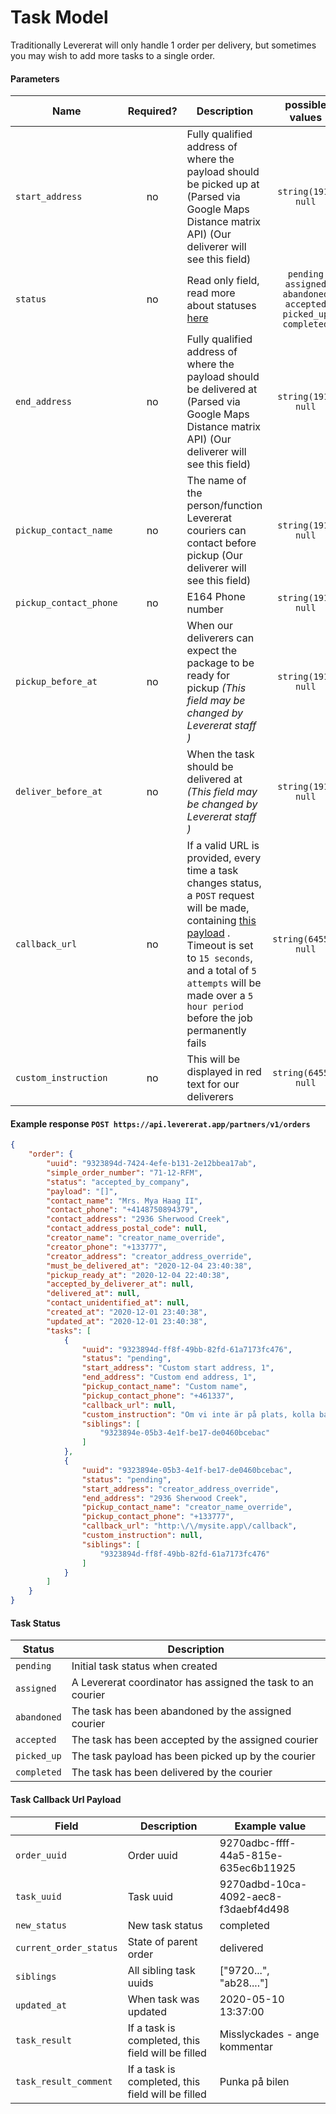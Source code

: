 # Task Model

Traditionally Levererat will only handle 1 order per delivery, but sometimes  you may wish to add more tasks to a single order.

#### Parameters

| Name                   | Required? | Description                                                  |                       possible values                        |           Default            |
| ---------------------- | :-------: | ------------------------------------------------------------ | :----------------------------------------------------------: | :--------------------------: |
| `start_address`        |    no     | Fully qualified address of where the payload should be picked up at (Parsed via Google Maps Distance matrix API) (Our deliverer will see this field) |                     `string(191)` `null`                     |   `order.creator_address`    |
| `status`               |    no     | Read only field, read more about statuses [here](#here)      | `pending` `assigned` `abandoned` `accepted` `picked_up` `completed` |          `pending`           |
| `end_address`          |    no     | Fully qualified address of where the payload should be delivered at (Parsed via Google Maps Distance matrix API) (Our deliverer will see this field) |                     `string(191)` `null`                     |   `order.contact_address`    |
| `pickup_contact_name`  |    no     | The name of the person/function Levererat couriers can contact before pickup (Our deliverer will see this field) |                     `string(191)` `null`                     |     `order.creator_name`     |
| `pickup_contact_phone` |    no     | E164 Phone number                                            |                     `string(191)` `null`                     |    `order.creator_phone`     |
| `pickup_before_at`     |    no     | When our deliverers can expect the package to be ready for pickup _(This field may be changed by Levererat staff )_ |                     `string(191)` `null`                     |   `order.pickup_ready_at`    |
| `deliver_before_at`    |    no     | When the task should be delivered at _(This field may be changed by Levererat staff )_ |                     `string(191)` `null`                     | `order.must_be_delivered_at` |
| `callback_url`         |    no     | If a valid URL is provided, every time a task changes status, a  `POST`  request will be made, containing [this payload](#taskCallBackUrlPayload) .  Timeout is set to `15 seconds`, and a total of `5 attempts` will be made over a `5 hour period` before the job permanently fails |                    `string(64555)` `null`                    |     `order.callback_url`     |
| `custom_instruction`   |    no     | This will be displayed in red text for our deliverers        |                    `string(64555)` `null`                    |  `order.custom_instruction`  |

#### Example response `POST https://api.levererat.app/partners/v1/orders`

```json
{
    "order": {
        "uuid": "9323894d-7424-4efe-b131-2e12bbea17ab",
        "simple_order_number": "71-12-RFM",
        "status": "accepted_by_company",
        "payload": "[]",
        "contact_name": "Mrs. Mya Haag II",
        "contact_phone": "+4148750894379",
        "contact_address": "2936 Sherwood Creek",
        "contact_address_postal_code": null,
        "creator_name": "creator_name_override",
        "creator_phone": "+133777",
        "creator_address": "creator_address_override",
        "must_be_delivered_at": "2020-12-04 23:40:38",
        "pickup_ready_at": "2020-12-04 22:40:38",
        "accepted_by_deliverer_at": null,
        "delivered_at": null,
        "contact_unidentified_at": null,
        "created_at": "2020-12-01 23:40:38",
        "updated_at": "2020-12-01 23:40:38",
        "tasks": [
            {
                "uuid": "9323894d-ff8f-49bb-82fd-61a7173fc476",
                "status": "pending",
                "start_address": "Custom start address, 1",
                "end_address": "Custom end address, 1",
                "pickup_contact_name": "Custom name",
                "pickup_contact_phone": "+461337",
                "callback_url": null,
                "custom_instruction": "Om vi inte är på plats, kolla bakom den gröna ladan",
                "siblings": [
                    "9323894e-05b3-4e1f-be17-de0460bcebac"
                ]
            },
            {
                "uuid": "9323894e-05b3-4e1f-be17-de0460bcebac",
                "status": "pending",
                "start_address": "creator_address_override",
                "end_address": "2936 Sherwood Creek",
                "pickup_contact_name": "creator_name_override",
                "pickup_contact_phone": "+133777",
                "callback_url": "http:\/\/mysite.app\/callback",
                "custom_instruction": null,
                "siblings": [
                    "9323894d-ff8f-49bb-82fd-61a7173fc476"
                ]
            }
        ]
    }
}
```

#### <a id="here"></a> Task Status

| Status      | Description                                                 |
| ----------- | ----------------------------------------------------------- |
| `pending`   | Initial task status when created                            |
| `assigned`  | A Levererat coordinator has assigned the task to an courier |
| `abandoned` | The task has been abandoned by the assigned courier         |
| `accepted`  | The task has been accepted by the assigned courier          |
| `picked_up` | The task payload has been picked up by the courier          |
| `completed` | The task has been delivered by the courier                  |

#### <a id="taskCallBackUrlPayload"></a> Task Callback Url Payload

| Field                  | Description                                       | Example value                        |
| ---------------------- | ------------------------------------------------- | ------------------------------------ |
| `order_uuid`           | Order uuid                                        | 9270adbc-ffff-44a5-815e-635ec6b11925 |
| `task_uuid`            | Task uuid                                         | 9270adbd-10ca-4092-aec8-f3daebf4d498 |
| `new_status`           | New task status                                   | completed                            |
| `current_order_status` | State of parent order                             | delivered                            |
| `siblings`             | All sibling task uuids                            | ["9720...", "ab28...."]              |
| `updated_at`           | When task was updated                             | 2020-05-10 13:37:00                  |
| `task_result`          | If a task is completed, this field will be filled | Misslyckades - ange kommentar        |
| `task_result_comment`  | If a task is completed, this field will be filled | Punka på bilen                       |

